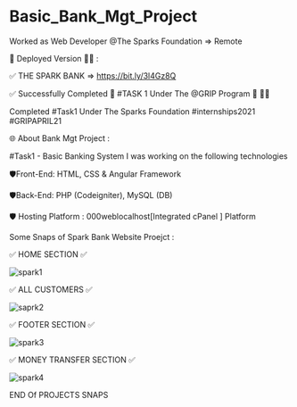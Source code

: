 # Basic_Bank_Mgt_Project

Worked as Web Developer @The Sparks Foundation => Remote

📲 Deployed Version 🔗🌐 :

✅ THE SPARK BANK => https://bit.ly/3l4Gz8Q

✅ Successfully ‍Completed 📝 #TASK 1 Under The @GRIP Program 💼 👨‍💻

Completed #Task1 Under The Sparks Foundation #internships2021
#GRIPAPRIL21

🌐 About Bank Mgt Project :

#Task1 - Basic Banking System
I was working on the following technologies

🛡️Front-End: HTML, CSS & Angular Framework

🛡️Back-End: PHP (Codeigniter), MySQL (DB)

🛡️ Hosting Platform : 000weblocalhost[Integrated cPanel ] Platform

Some Snaps of Spark Bank Website Proejct :

✅ HOME SECTION ✅

![spark1](https://user-images.githubusercontent.com/63043352/132839699-ac1ead0d-29fb-4b31-afc3-64550ae5ce26.PNG)

✅ ALL CUSTOMERS ✅

![saprk2](https://user-images.githubusercontent.com/63043352/132839733-d5bd95ca-a260-4764-ae1c-ff62e0f6d4b6.PNG)


✅ FOOTER SECTION ✅

![spark3](https://user-images.githubusercontent.com/63043352/132839809-006f2e95-d36c-4d27-b4fa-d6b252ae1f9b.PNG)


✅ MONEY TRANSFER SECTION ✅


![spark4](https://user-images.githubusercontent.com/63043352/132839937-67f5e9a9-605b-4f75-b090-082f5ff719e6.PNG)


END Of PROJECTS SNAPS


